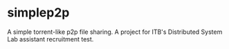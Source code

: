simplep2p
=========

A simple torrent-like p2p file sharing. A project for ITB's Distributed System Lab assistant recruitment test.
